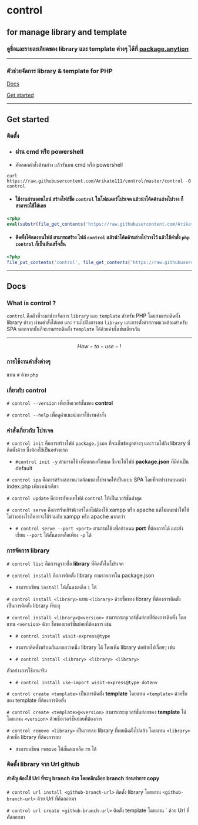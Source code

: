# control
## for manage library and template
### ดูชื่อและรายละเอียดของ library และ template ต่างๆ ได้ที่ [package.anytion](https://package.anytion.com/package/)

---

### ตัวช่วยจัดการ library & template for PHP

[Docs](#docs)

[Get started](#get-started)

---

## Get started

### ติดตั้ง

- ### ผ่าน cmd หรือ powershell
- คัดลอกคำสั่งด้านล่าง แล้วรันบน cmd หรือ powershell
```
curl https://raw.githubusercontent.com/Arikato111/control/master/control -O control
```


- #### ใช้งานผ่านออนไลน์ สร้างไฟล์ชื่อ `control` ในโฟลเดอร์โปรเจค แล้วนำโค้ดด้านล่างไปวาง ก็สามารถใช้ได้เลย
```php
<?php
eval(substr(file_get_contents('https://raw.githubusercontent.com/Arikato111/control/master/control'), 6));
```

- #### ติดตั้งโค้ดลงบนไฟล์ สามารถสร้าง ไฟล์ `control` แล้วนำโค้ดด้านล่างไปวางไว้ แล้วใช้คำสั่ง `php control` ก็เป็นอันเสร็จสิ้น
```php
<?php
file_put_contents('control', file_get_contents('https://raw.githubusercontent.com/Arikato111/control/master/control'));
```

---

## Docs

### What is control ?
`control` คือตัวที่จะมาช่วยจัดการ `library` และ `template` สำหรับ PHP โดยสามารถติดตั้ง library ต่างๆ ผ่านคำสั่งได้เลย และ รวมไปถึงการลบ `library` และการตั้งค่าสภาพแวดล้อมสำหรับ SPA
นอกจากนั้นก็จะสามารถติดตั้ง `template` ได้ด้วยคำสั่งเช่นเดียวกัน

---

$$  How-to-use-!$$

### การใช้งานคำสั่งต่างๆ 

แทน `#` ด้วย `php`

### เกี่ยวกับ control
`# control --version` เพื่อเช็คเวอร์ชั้นของ **control**

`# control --help` เพื่อดูคำแนะนำการใช้งานคำสั่ง


### คำสั่งเกี่ยวกับ โปรเจค
` # control init ` คือการสร้างไฟล์ `package.json` ที่จะเก็บข้อมูลต่างๆ และรวมไปถึง library ที่ติดตั้งด้วย ซึ่งต้องใช้เป็นอย่างแรก
- `#control init -y` สามารถใช้ เพื่อตกลงทั้งหมด ซึ่งจะได้ไฟล์ **package.json** ที่มีค่าเป็น default 

`# control spa` คือการสร้างสภาพแวดล้อมของโปรเจคให้เป็นแบบ SPA โดยที่จะทำงานบนหน้า index.php เพียงหน้าเดียว

`# control update`  คือการอัพเดทไฟล์ `control` ให้เป็นเวอร์ชั่นล่าสุด

` # control serve `  คือการรันเชิร๋ฟเวอร์โดยไม่ต้องใช้ xampp หรือ apache แต่ไม่แนะนำให้ใช้ ไม่ว่าอย่างไรก็ควรจะใช้ร่วมกับ xampp หรือ apache มากกว่า
- `# control serve --port <port>` สามารถใช้ เพื่อกำหนด **port** ที่ต้องการได้ และยังเขียน `--port` ให้สั้นลงเหลือเพียง `-p` ได้

### การจัดการ   library
`# control list` คือการดูรายชื่อ **library** ที่ติดตั้งในโปรเจค

`# control install` คือการติดตั้ง library ตามรายการใน package.json 
- สามารถเขียน `install` ให้สั้นลงเหลือ `i` ได้


`# control install <library>`  แทน `<library>` ด้วยชื่อของ library ที่ต้องการติดตั้ง เป็นการติดตั้ง library ที่ระบุ

`# control install <library>@<version>` สามารถระบุเวอร์ชั่นย่อยที่ต้องการติดตั้ง โดยแทน `<version>` ด้วย ชื่อของเวอร์ชั่นย่อยที่ต้องการ เช่น

- `# control install wisit-express@type`

- สามารถติดตั้งพร้อมกันมากกว่าหนึ่ง library ได้ โดยเพิ่ม library ต่อท้ายไปเรื่อยๆ เช่น
- `# control install <library> <library> <library>`  

ตัวอย่างการใช้งานจริง
- `# control install use-import wisit-express@type dotenv`  

`# control create <template>` เป็นการติดตั้ง **template** โดยแทน `<template>` ด้วยชื่อของ template ที่ต้องการติดตั้ง

`# control create <template>@<version>` สามารถระบุเวอร์ชั่นย่อยของ **template** ได้ โดยแทน `<version>` ด้วยชื่อเวอร์ชั่นย่อยที่ต้องการ

`# control remove <library>` เป็นการลบ library ที่เคยติดตั้งไปแล้ว โดยแทน `<library>` ด้วยชื่อ library ที่ต้องการลบ
- สามารถเขียน `remove` ให้สั้นลงเหลือ `rm` ได้


### ติดตั้ง library จาก Url github

#### สำคัญ ต้องใช้ Url ที่ระบุ branch ด้วย โดยคลิกเลือก branch ก่อนทำการ copy

`# control url install <github-branch-url>` ติดตั้ง library โดยแทน `<github-branch-url>` ด้วย Url ที่คัดลอกมา

`# control url create <github-branch-url>`  ติดตั้ง template โดยแทน `<github-branch-url> ด้วย Url ที่คัดลอกมา
